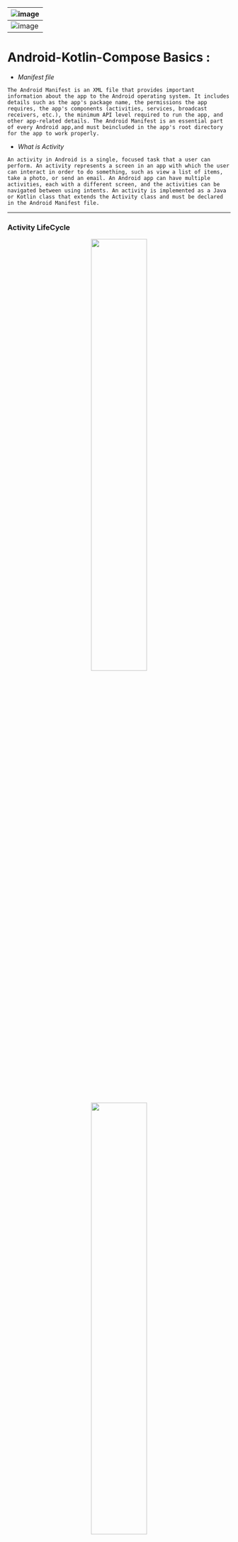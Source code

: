 <div align = "center">

| ![image](https://user-images.githubusercontent.com/73611313/216632656-974bdaec-e50b-4eed-9a7a-45574519cddc.png)    |
|-----|
| ![image](https://user-images.githubusercontent.com/73611313/216632993-6ab58413-0f0e-4533-8d78-ecc99f55e1dd.png)    |

</div>

# Android-Kotlin-Compose Basics :

* *Manifest file*

``
The Android Manifest is an XML file that provides important information about the app to the Android operating system. It includes details such as the app's package name, the permissions the app requires, the app's components (activities, services, broadcast receivers, etc.), the minimum API level required to run the app, and other app-related details. The Android Manifest is an essential part of every Android app,and must beincluded in the app's root directory for the app to work properly.
``
* *What is Activity*

``An activity in Android is a single, focused task that a user can perform. An activity represents a screen in an app with which the user can interact in order to do something, such as view a list of items, take a photo, or send an email. An Android app can have multiple activities, each with a different screen, and the activities can be navigated between using intents. An activity is implemented as a Java or Kotlin class that extends the Activity class and must be declared in the Android Manifest file.``

---

### Activity LifeCycle
<div  align="center" >
<img width="50%" src = "https://user-images.githubusercontent.com/73611313/220359339-338a6423-0a89-4771-aefe-8dbb2139fd90.png"/>
<img width="50%" src = "https://user-images.githubusercontent.com/73611313/220364213-c6cc8dd8-acbc-41c8-8519-20e4dfb3fd3d.png"/>
</div>


* *onCreate()*
>The onCreate() function is the entry point to this app and calls other functions to build the user interface. In Kotlin programs, the main() function is the specific place in your code where the Kotlin compiler starts. In Android apps, the onCreate() function fills that role. ``

* *setContent()*

>The setContent() function within the onCreate() function is used to define your layout through composable functions. All functions marked with the @Composable annotation can be called from the setContent() function or from other Composable functions. The annotation tells the Kotlin compiler that this function is used by Jetpack Compose to generate the UI.

`` The compiler takes the Kotlin code you wrote, looks at it line by line, and translates it into something that the computer can understand. This process is called compiling your code.
``

* *onStart()*
> The onStart() lifecycle method is called just after onCreate(). After onStart() runs, your activity is visible on the screen. Unlike onCreate(), which is called only once to initialize your activity, onStart() can be called by the system many times in the lifecycle of your activity.

* *onRestart()*
* *onResume()*
* *onPause()*
* *onDestroy()*


[summary](https://developer.android.com/codelabs/basic-android-kotlin-compose-activity-lifecycle?continue=https%3A%2F%2Fdeveloper.android.com%2Fcourses%2Fpathways%2Fandroid-basics-compose-unit-4-pathway-1%23codelab-https%3A%2F%2Fdeveloper.android.com%2Fcodelabs%2Fbasic-android-kotlin-compose-activity-lifecycle#6)

**When an activity starts from the beginning, you see all three of these lifecycle callbacks called in order:**

>* onCreate() when the system creates the app.
>* onStart() makes the app visible on the screen, but the user is not yet able to interact with it.
>* onResume() brings the app to the foreground, and the user is now able to interact with it.

---
## Jetpack Compose:
* *Composable function*

``A Composable function (@Composable annotation above it) takes some input and generates what's shown on the screen.``
> * @Composable function names are capitalized.
> * You add the @Composable annotation before the function.
> * @Composable functions can't return anything.
    [read more](https://developer.android.com/codelabs/basic-android-kotlin-compose-text-composables?continue=https%3A%2F%2Fdeveloper.android.com%2Fcourses%2Fpathways%2Fandroid-basics-compose-unit-1-pathway-3%23codelab-https%3A%2F%2Fdeveloper.android.com%2Fcodelabs%2Fbasic-android-kotlin-compose-text-composables#11)

* *Modifier*

``Compose uses a Modifier object, which is a collection of elements that decorate or modify the behavior of Compose UI elements. You use this to style the UI components of the Dice Roller app's components.``

* *state in Compose*

>State in an app is any value that can change over time. In this app, the state is the cost of service.
[learn more..](https://developer.android.com/codelabs/basic-android-kotlin-compose-using-state?continue=https%3A%2F%2Fdeveloper.android.com%2Fcourses%2Fpathways%2Fandroid-basics-compose-unit-2-pathway-3%23codelab-https%3A%2F%2Fdeveloper.android.com%2Fcodelabs%2Fbasic-android-kotlin-compose-using-state#13)


---
## Compose Animations:
* *Spring Bounce Animation*
> Spring animation is a physics-based animation driven by a spring force. With a spring animation, the value and velocity of movement are calculated based on the spring force that is applied
[read more..](https://developer.android.com/codelabs/basic-android-kotlin-compose-woof-animation?continue=https%3A%2F%2Fdeveloper.android.com%2Fcourses%2Fpathways%2Fandroid-basics-compose-unit-3-pathway-3%23codelab-https%3A%2F%2Fdeveloper.android.com%2Fcodelabs%2Fbasic-android-kotlin-compose-woof-animation#6)
---

## Kotlin:

* [Kotlin Nullabilty HandLing](https://developer.android.com/codelabs/basic-android-kotlin-compose-nullability?continue=https%3A%2F%2Fdeveloper.android.com%2Fcourses%2Fpathways%2Fandroid-basics-compose-unit-2-pathway-1%23codelab-https%3A%2F%2Fdeveloper.android.com%2Fcodelabs%2Fbasic-android-kotlin-compose-nullability#2)

* [Use classes and objects in Kotlin](https://developer.android.com/codelabs/basic-android-kotlin-compose-classes-and-objects?continue=https%3A%2F%2Fdeveloper.android.com%2Fcourses%2Fpathways%2Fandroid-basics-compose-unit-2-pathway-1%23codelab-https%3A%2F%2Fdeveloper.android.com%2Fcodelabs%2Fbasic-android-kotlin-compose-classes-and-objects#0)

* [Use function types and lambda expressions in Kotlin](https://developer.android.com/codelabs/basic-android-kotlin-compose-function-types-and-lambda?continue=https%3A%2F%2Fdeveloper.android.com%2Fcourses%2Fpathways%2Fandroid-basics-compose-unit-2-pathway-1%23codelab-https%3A%2F%2Fdeveloper.android.com%2Fcodelabs%2Fbasic-android-kotlin-compose-function-types-and-lambda#1)

* [Additional Resources](https://developer.android.com/codelabs/basic-android-kotlin-compose-kotlin-fundamentals-practice-problems?continue=https%3A%2F%2Fdeveloper.android.com%2Fcourses%2Fpathways%2Fandroid-basics-compose-unit-2-pathway-1%23codelab-https%3A%2F%2Fdeveloper.android.com%2Fcodelabs%2Fbasic-android-kotlin-compose-kotlin-fundamentals-practice-problems#9)

* [Generic data types](https://developer.android.com/codelabs/basic-android-kotlin-compose-generics?continue=https%3A%2F%2Fdeveloper.android.com%2Fcourses%2Fpathways%2Fandroid-basics-compose-unit-3-pathway-1%23codelab-https%3A%2F%2Fdeveloper.android.com%2Fcodelabs%2Fbasic-android-kotlin-compose-generics#1)

* [enum class](https://developer.android.com/codelabs/basic-android-kotlin-compose-generics?continue=https%3A%2F%2Fdeveloper.android.com%2Fcourses%2Fpathways%2Fandroid-basics-compose-unit-3-pathway-1%23codelab-https%3A%2F%2Fdeveloper.android.com%2Fcodelabs%2Fbasic-android-kotlin-compose-generics#2)

* [data class](https://developer.android.com/codelabs/basic-android-kotlin-compose-generics?continue=https%3A%2F%2Fdeveloper.android.com%2Fcourses%2Fpathways%2Fandroid-basics-compose-unit-3-pathway-1%23codelab-https%3A%2F%2Fdeveloper.android.com%2Fcodelabs%2Fbasic-android-kotlin-compose-generics#3)

* [singleton object](https://developer.android.com/codelabs/basic-android-kotlin-compose-generics?continue=https%3A%2F%2Fdeveloper.android.com%2Fcourses%2Fpathways%2Fandroid-basics-compose-unit-3-pathway-1%23codelab-https%3A%2F%2Fdeveloper.android.com%2Fcodelabs%2Fbasic-android-kotlin-compose-generics#4)

* [collections](https://developer.android.com/codelabs/basic-android-kotlin-compose-collections?continue=https%3A%2F%2Fdeveloper.android.com%2Fcourses%2Fpathways%2Fandroid-basics-compose-unit-3-pathway-1%23codelab-https%3A%2F%2Fdeveloper.android.com%2Fcodelabs%2Fbasic-android-kotlin-compose-collections#6)

* [Higher order functions](https://developer.android.com/codelabs/basic-android-kotlin-compose-higher-order-functions?continue=https%3A%2F%2Fdeveloper.android.com%2Fcourses%2Fpathways%2Fandroid-basics-compose-unit-3-pathway-1%23codelab-https%3A%2F%2Fdeveloper.android.com%2Fcodelabs%2Fbasic-android-kotlin-compose-higher-order-functions#8)

* ### Coroutines:
  >Concurrency involves performing multiple tasks in your app at the same time. For example, your app can get data from a web server or save user data on the device, while responding to user input events and updating the UI accordingly.

  ``To do work concurrently in your app, you will be using Kotlin coroutines. Coroutines allow the execution of a block of code to be suspended and then resumed later, so that other work can be done in the meantime. Coroutines make it easier to write asynchronous code, which means one task doesn't need to finish completely before starting the next task, enabling multiple tasks to run concurrently.``

  * ###### Synchronous:

  > In synchronous code, only one conceptual task is in progress at a time. You can think of it as a sequential linear path. One task must finish completely before the next one is started.

  * ###### Asynchronous:
  > Use the launch() function from the coroutines library to launch a new coroutine. To execute tasks concurrently, add multiple launch() functions to your code so that multiple coroutines can be in progress at the same time.
  [read more...](https://developer.android.com/codelabs/basic-android-kotlin-compose-coroutines-kotlin-playground?continue=https%3A%2F%2Fdeveloper.android.com%2Fcourses%2Fpathways%2Fandroid-basics-compose-unit-5-pathway-1%23codelab-https%3A%2F%2Fdeveloper.android.com%2Fcodelabs%2Fbasic-android-kotlin-compose-coroutines-kotlin-playground#2)

  * *async()*
  > * In the real world, you won't know how long the network requests for forecast and temperature will take. If you want to display a unified weather report when both tasks are done, then the current approach with launch() isn't sufficient. That's where async() comes in.
  > * Use the async() function from the coroutines library if you care about when the coroutine finishes and need a return value from it.
      [read how to use](https://developer.android.com/codelabs/basic-android-kotlin-compose-coroutines-kotlin-playground?continue=https%3A%2F%2Fdeveloper.android.com%2Fcourses%2Fpathways%2Fandroid-basics-compose-unit-5-pathway-1%23codelab-https%3A%2F%2Fdeveloper.android.com%2Fcodelabs%2Fbasic-android-kotlin-compose-coroutines-kotlin-playground#2)

  * *Parallel Decomposition*
  >Parallel decomposition involves taking a problem and breaking it into smaller subtasks that can be solved in parallel. When the results of the subtasks are ready, you can combine them into a final result.

  * ###### EXCEPTION and CANCELLATION
  >An exception is an unexpected event that happens during execution of your code. You should implement appropriate ways of handling these exceptions, to prevent your app from crashing and impacting the user experience negatively.

  >  A similar topic to exceptions is cancellation of coroutines. This scenario is typically user-driven when an event has caused the app to cancel work that it had previously started.
  >[read more..](https://developer.android.com/codelabs/basic-android-kotlin-compose-coroutines-kotlin-playground?continue=https%3A%2F%2Fdeveloper.android.com%2Fcourses%2Fpathways%2Fandroid-basics-compose-unit-5-pathway-1%23codelab-https%3A%2F%2Fdeveloper.android.com%2Fcodelabs%2Fbasic-android-kotlin-compose-coroutines-kotlin-playground#3)

  * ###### CoroutineContext
  > The CoroutineContext provides information about the context in which the coroutine will be running in. The CoroutineContext is essentially a map that stores elements where each element has a unique key. These are not required fields, but here are some examples of what may be contained in a context:
  > [read more...](https://developer.android.com/codelabs/basic-android-kotlin-compose-coroutines-kotlin-playground?continue=https%3A%2F%2Fdeveloper.android.com%2Fcourses%2Fpathways%2Fandroid-basics-compose-unit-5-pathway-1%23codelab-https%3A%2F%2Fdeveloper.android.com%2Fcodelabs%2Fbasic-android-kotlin-compose-coroutines-kotlin-playground#4)
---
## Testing:
* *Automated tests*

``Automated testing is code that checks to ensure that another piece of code that you wrote works correctly.``
[read more...](https://developer.android.com/codelabs/basic-android-kotlin-compose-write-automated-tests?continue=https%3A%2F%2Fdeveloper.android.com%2Fcourses%2Fpathways%2Fandroid-basics-compose-unit-2-pathway-3%23codelab-https%3A%2F%2Fdeveloper.android.com%2Fcodelabs%2Fbasic-android-kotlin-compose-write-automated-tests#2)

* *Unit tests to test coroutines:*
> * Unit testing code that uses coroutines requires some extra attention, as their execution can be asynchronous and happen across multiple threads.
> * To call suspending functions in tests, you need to be in a coroutine. As JUnit test functions themselves aren't suspending functions, you need to use the runTest coroutine builder. This builder is part of the kotlinx-coroutines-test library and is designed to execute tests. The builder executes the test body in a new coroutine.  
[example](https://developer.android.com/codelabs/basic-android-kotlin-compose-coroutines-android-studio?continue=https%3A%2F%2Fdeveloper.android.com%2Fcourses%2Fpathways%2Fandroid-basics-compose-unit-5-pathway-1%23codelab-https%3A%2F%2Fdeveloper.android.com%2Fcodelabs%2Fbasic-android-kotlin-compose-coroutines-android-studio#6)
---
## UI-UX Design Best Practise:

* [design adapted icon](https://developer.android.com/codelabs/basic-android-kotlin-compose-training-change-app-icon?continue=https%3A%2F%2Fdeveloper.android.com%2Fcourses%2Fpathways%2Fandroid-basics-compose-unit-3-pathway-2%23codelab-https%3A%2F%2Fdeveloper.android.com%2Fcodelabs%2Fbasic-android-kotlin-compose-training-change-app-icon#8)
* [material color system](https://m2.material.io/design/color/the-color-system.html)


---

## Testing for App Accessibility
* *TalkBack*
>[TalkBack](https://developer.android.com/codelabs/basic-android-kotlin-compose-test-accessibility?continue=https%3A%2F%2Fdeveloper.android.com%2Fcourses%2Fpathways%2Fandroid-basics-compose-unit-3-pathway-3%23codelab-https%3A%2F%2Fdeveloper.android.com%2Fcodelabs%2Fbasic-android-kotlin-compose-test-accessibility#2) is a Google screen reader that provides spoken feedback so users can navigate their device without looking at the screen. This is especially helpful for people with impaired vision.

* *Switch Access*
>[Switch Access](https://developer.android.com/codelabs/basic-android-kotlin-compose-test-accessibility?continue=https%3A%2F%2Fdeveloper.android.com%2Fcourses%2Fpathways%2Fandroid-basics-compose-unit-3-pathway-3%23codelab-https%3A%2F%2Fdeveloper.android.com%2Fcodelabs%2Fbasic-android-kotlin-compose-test-accessibility#3) lets you interact with your Android device using one or more switches instead of the touchscreen. This alternative to using the touchscreen for users is especially helpful to users with limited dexterity.

---
#### Networks  
* [Http response](https://developer.mozilla.org/en-US/docs/Web/HTTP/Status)
  
* *REST*

    ``REST is a software architectural style that defines the set of rules to be used for creating web service``


    *REST architecture must have:* 

      * Client-server architecture
      * Resources exposed as URIs (Uniform Resource Idetifiers)
      * Uniform Interface
      * Stateless
* *Data Layer*

  ``A data layer is responsible for the business logic of your app and for sourcing and saving data for your app. The data layer exposes data to the UI layer using the Unidirectional Data Flow pattern.``[more...](https://developer.android.com/codelabs/basic-android-kotlin-compose-add-repository?continue=https%3A%2F%2Fdeveloper.android.com%2Fcourses%2Fpathways%2Fandroid-basics-compose-unit-5-pathway-2%23codelab-https%3A%2F%2Fdeveloper.android.com%2Fcodelabs%2Fbasic-android-kotlin-compose-add-repository#1)
---

##### Additionals:
* [Android's recommended app architecture](https://developer.android.com/topic/architecture#recommended-app-arch)

---
### Descriptions (Project Wise):
8). [Mars Photo](https://developer.android.com/codelabs/basic-android-kotlin-compose-getting-data-internet?continue=https%3A%2F%2Fdeveloper.android.com%2Fcourses%2Fpathways%2Fandroid-basics-compose-unit-5-pathway-1%23codelab-https%3A%2F%2Fdeveloper.android.com%2Fcodelabs%2Fbasic-android-kotlin-compose-getting-data-internet#1)

7). [Race Tracker](https://developer.android.com/codelabs/basic-android-kotlin-compose-coroutines-android-studio?continue=https%3A%2F%2Fdeveloper.android.com%2Fcourses%2Fpathways%2Fandroid-basics-compose-unit-5-pathway-1%23codelab-https%3A%2F%2Fdeveloper.android.com%2Fcodelabs%2Fbasic-android-kotlin-compose-coroutines-android-studio#1)

6). [DesertClicker](https://developer.android.com/codelabs/basic-android-kotlin-compose-activity-lifecycle?continue=https%3A%2F%2Fdeveloper.android.com%2Fcourses%2Fpathways%2Fandroid-basics-compose-unit-4-pathway-1%23codelab-https%3A%2F%2Fdeveloper.android.com%2Fcodelabs%2Fbasic-android-kotlin-compose-activity-lifecycle#1)

5).
* [Woof with Animation](https://developer.android.com/codelabs/basic-android-kotlin-compose-woof-animation?continue=https%3A%2F%2Fdeveloper.android.com%2Fcourses%2Fpathways%2Fandroid-basics-compose-unit-3-pathway-3%23codelab-https%3A%2F%2Fdeveloper.android.com%2Fcodelabs%2Fbasic-android-kotlin-compose-woof-animation#2)
* [Woof static](https://developer.android.com/codelabs/basic-android-kotlin-compose-material-theming?continue=https%3A%2F%2Fdeveloper.android.com%2Fcourses%2Fpathways%2Fandroid-basics-compose-unit-3-pathway-3%23codelab-https%3A%2F%2Fdeveloper.android.com%2Fcodelabs%2Fbasic-android-kotlin-compose-material-theming#2)

4).[AffirmationApp](https://developer.android.com/codelabs/basic-android-kotlin-compose-training-add-scrollable-list?continue=https%3A%2F%2Fdeveloper.android.com%2Fcourses%2Fpathways%2Fandroid-basics-compose-unit-3-pathway-2%23codelab-https%3A%2F%2Fdeveloper.android.com%2Fcodelabs%2Fbasic-android-kotlin-compose-training-add-scrollable-list#0)

3).
*  [Tip Calculator-I](https://developer.android.com/codelabs/basic-android-kotlin-compose-using-state?continue=https%3A%2F%2Fdeveloper.android.com%2Fcourses%2Fpathways%2Fandroid-basics-compose-unit-2-pathway-3%23codelab-https%3A%2F%2Fdeveloper.android.com%2Fcodelabs%2Fbasic-android-kotlin-compose-using-state#6)
* [Tip calculator-II](https://developer.android.com/codelabs/basic-android-kotlin-compose-calculate-tip?continue=https%3A%2F%2Fdeveloper.android.com%2Fcourses%2Fpathways%2Fandroid-basics-compose-unit-2-pathway-3%23codelab-https%3A%2F%2Fdeveloper.android.com%2Fcodelabs%2Fbasic-android-kotlin-compose-calculate-tip#0)

2). [Lemonade](https://developer.android.com/codelabs/basic-android-kotlin-compose-button-click-practice-problem?continue=https%3A%2F%2Fdeveloper.android.com%2Fcourses%2Fpathways%2Fandroid-basics-compose-unit-2-pathway-2%23codelab-https%3A%2F%2Fdeveloper.android.com%2Fcodelabs%2Fbasic-android-kotlin-compose-button-click-practice-problem#3)

1). [Dice Roller](https://developer.android.com/codelabs/basic-android-kotlin-compose-build-a-dice-roller-app?continue=https%3A%2F%2Fdeveloper.android.com%2Fcourses%2Fpathways%2Fandroid-basics-compose-unit-2-pathway-2%23codelab-https%3A%2F%2Fdeveloper.android.com%2Fcodelabs%2Fbasic-android-kotlin-compose-build-a-dice-roller-app#7)


